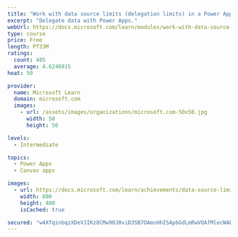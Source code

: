 ```yaml
---
title: "Work with data source limits (delegation limits) in a Power Apps canvas app"
excerpt: "Delegate data with Power Apps."
webUrl: https://docs.microsoft.com/learn/modules/work-with-data-source-limits-powerapps-canvas-app/
type: course
price: Free
length: PT33M
ratings:
  count: 405
  average: 4.6246915
heat: 50

provider:
  name: Microsoft Learn
  domain: microsoft.com
  images:
    - url: /assets/images/organizations/microsoft.com-50x50.jpg
      width: 50
      height: 50

levels:
  - Intermediate

topics:
  - Power Apps
  - Canvas apps

images:
  - url: https://docs.microsoft.com/learn/achievements/data-source-limits-social.png
    width: 800
    height: 400
    isCached: true

secured: "w4XfqinbqzXDeVJIKz8CMw90J0viD3SB7OAmsHhISApbGdLmRwVOAfMlecWAEQiQzJi+iumxvS0LMLIQkXpeS2/GD8joLrJlzm6OPLwtQlIha96KKznEVl+cr6bLKWEtKQx0GANiqJzVt2nGs/kDJZ2mgn2C2gKUHeEcC5bBVqoZJ3fqo3lbo6iA3OMSVvKpxQ93Y4YfuNLSsp1lP/Or7ASlikCdF+sHRYAZYDS59e+jRrPIUNb42dZzvutZH8rGvq2loITBDnrGHhidmUf8P7A2/QoppC/Vtj2qteCw6CQw6VDPKBur2K8LUq4pY8QTXk1Egdyf0yvScQJEyR54xQU92cndKJHRqn+k9INkJxUl3enQuz7OLxjltzqdz90N9vq+Wm5VP4FwiZD3UxkiMRqiWpHz0sQTAxMR0qblUcc=;RJh5xqTIUDqP1v09GPXibQ=="
---
```


